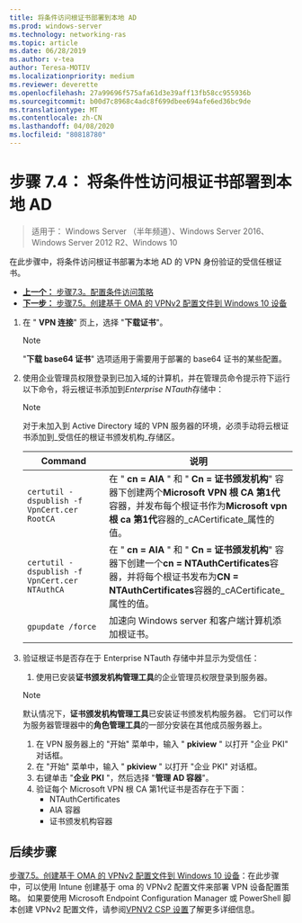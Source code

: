```yaml
---
title: 将条件访问根证书部署到本地 AD
ms.prod: windows-server
ms.technology: networking-ras
ms.topic: article
ms.date: 06/28/2019
ms.author: v-tea
author: Teresa-MOTIV
ms.localizationpriority: medium
ms.reviewer: deverette
ms.openlocfilehash: 27a99696f575afa61d3e39aff13fb58cc955936b
ms.sourcegitcommit: b00d7c8968c4adc8f699dbee694afe6ed36bc9de
ms.translationtype: MT
ms.contentlocale: zh-CN
ms.lasthandoff: 04/08/2020
ms.locfileid: "80818780"
---
```

# <a name="step-74-deploy-conditional-access-root-certificates-to-on-premises-ad"></a>步骤 7.4： 将条件性访问根证书部署到本地 AD

>适用于： Windows Server （半年频道）、Windows Server 2016、Windows Server 2012 R2、Windows 10

在此步骤中，将条件访问根证书部署为本地 AD 的 VPN 身份验证的受信任根证书。

- [**上一个：** 步骤7.3。配置条件访问策略](vpn-config-conditional-access-policy.md)
- [**下一步：** 步骤7.5。创建基于 OMA 的 VPNv2 配置文件到 Windows 10 设备](vpn-create-oma-dm-based-vpnv2-profiles.md)

1. 在 " **VPN 连接**" 页上，选择 "**下载证书**"。

   >[!NOTE]
   >"**下载 base64 证书**" 选项适用于需要用于部署的 base64 证书的某些配置。

2. 使用企业管理员权限登录到已加入域的计算机，并在管理员命令提示符下运行以下命令，将云根证书添加到*Enterprise NTauth*存储中：

   >[!NOTE]
   >对于未加入到 Active Directory 域的 VPN 服务器的环境，必须手动将云根证书添加到_受信任的根证书颁发机构_存储区。

   | Command | 说明 |
   | --- | --- |
   | `certutil -dspublish -f VpnCert.cer RootCA` | 在 " **cn = AIA** " 和 " **Cn = 证书颁发机构**" 容器下创建两个**Microsoft VPN 根 CA 第1代**容器，并发布每个根证书作为**Microsoft vpn 根 ca 第1代**容器的_cACertificate_属性的值。 |
   | `certutil -dspublish -f VpnCert.cer NTAuthCA` | 在 " **cn = AIA** " 和 " **Cn = 证书颁发机构**" 容器下创建一个**cn = NTAuthCertificates**容器，并将每个根证书发布为**CN = NTAuthCertificates**容器的_cACertificate_属性的值。 |
   | `gpupdate /force` | 加速向 Windows server 和客户端计算机添加根证书。 |

3. 验证根证书是否存在于 Enterprise NTauth 存储中并显示为受信任：
   1. 使用已安装**证书颁发机构管理工具**的企业管理员权限登录到服务器。

   >[!NOTE]
   >默认情况下，**证书颁发机构管理工具**已安装证书颁发机构服务器。 它们可以作为服务器管理器中的**角色管理工具**的一部分安装在其他成员服务器上。

   1. 在 VPN 服务器上的 "开始" 菜单中，输入 " **pkiview** " 以打开 "企业 PKI" 对话框。
   1. 在 "开始" 菜单中，输入 " **pkiview** " 以打开 "企业 PKI" 对话框。
   1. 右键单击 "**企业 PKI** "，然后选择 "**管理 AD 容器**"。
   1. 验证每个 Microsoft VPN 根 CA 第1代证书是否存在于下面：
      - NTAuthCertificates
      - AIA 容器
      - 证书颁发机构容器

## <a name="next-steps"></a>后续步骤

[步骤7.5。创建基于 OMA 的 VPNv2 配置文件到 Windows 10 设备](vpn-create-oma-dm-based-vpnv2-profiles.md)：在此步骤中，可以使用 Intune 创建基于 oma 的 VPNv2 配置文件来部署 VPN 设备配置策略。 如果要使用 Microsoft Endpoint Configuration Manager 或 PowerShell 脚本创建 VPNv2 配置文件，请参阅[VPNV2 CSP 设置](https://docs.microsoft.com/windows/client-management/mdm/vpnv2-csp)了解更多详细信息。
